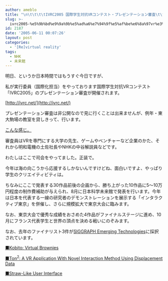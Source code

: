 ```yaml
---
author: ameblo
title: "\n\t\t\t\tIVRC2005 国際学生対抗VRコンテスト・プレゼンテーション審査\t\t"
slug: >-
  ivrc2005-%e5%9b%bd%e9%9a%9b%e5%ad%a6%e7%94%9f%e5%af%be%e6%8a%97vr%e3%82%b3%e3%83%b3%e3%83%86%e3%82%b9%e3%83%88%e3%83%bb%e3%83%97%e3%83%ac%e3%82%bc%e3%83%b3%e3%83%86%e3%83%bc%e3%82%b7%e3%83%a7%e3%83%b3
id: 2187
date: '2005-06-11 00:07:26'
layout: post
categories:
  - '[Re]virtual reality'
tags:
  - NHK
  - 未来館
---
```


明日、というか日本時間ではもうすぐ今日ですが、

私が実行委員（国際化担当）をやっております国際学生対抗VRコンテスト「IVRC2005」のプレゼンテーション審査が開催されます。

[http://ivrc.net/](http://ivrc.net/)

プレゼンテーション審査は非公開なので見に行くことは出来ませんが、例年・東大駒場の教室を貸しきって、行います。

[こんな感じ。](http://ivrc.net/2005/recruit/presen.php)

審査員はVRを専門にする大学の先生、ゲームやベンチャーなど企業のかた、それから明和電機の土佐社長やNHKの中谷解説員などです。

わたしはここで司会をやってました。正装で。

今年は海の向こうから応援するしかないんですけどね、面白いですよ、やっぱり学生のクリエイティビティは。

ちなみにここで発表する30作品前後の企画から、勝ち上がった10作品に5～10万円程度の制作費補助が与えられ、8月に日本科学未来館で発表を行います。今年は日本を代表する一線の研究者のデモンストレーションを展示する「インタラクティブ東京」を併催し、さらに規模拡大で東京大会に臨みます。

なお、東京大会で優秀な成績をおさめた4作品がファイナルステージに進め、10月にフランス代表学生と世界の頂点を決める戦いにのぞみます。

なお、去年のファイナリスト3件が[SIGGRAPH Emerging Technologies](http://www.siggraph.org/s2005/main.php?f=conference&p=etech)に採択されています。

[■Kobito: Virtual Brownies](http://www.siggraph.org/s2005/main.php?f=conference&p=etech&s=etech3)

[■Ton<sup>2</sup>: A VR Application With Novel Interaction Method Using Displacement Data](http://www.siggraph.org/s2005/main.php?f=conference&p=etech&s=etech16)

[■Straw-Like User Interface](http://www.siggraph.org/s2005/main.php?f=conference&p=etech&s=etech18)